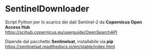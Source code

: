 # SentinelDownloader
Script Python per lo scarico dei dati Sentinel-2 da **Copernicus Open Access Hub**<br/>
https://scihub.copernicus.eu/userguide/OpenSearchAPI

Dipende dal pacchetto **Sentinelsat**, installabile via **pip**<br/>
https://sentinelsat.readthedocs.io/en/stable/index.html
